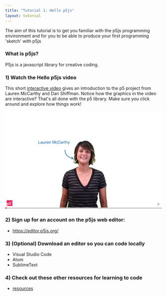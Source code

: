 ```yaml
---
title: "Tutorial 1: Hello p5js"
layout: tutorial
---
```


<p class="lead">
  The aim of this tutorial is to get you familiar with the p5js programming 
  environment and for you to be able to produce your first programming 'sketch'
  with p5js
</p>

### What is p5js?

P5js is a javascript library for creative coding.

<!-- Idea for a 'what is' introductory interactive -->

### 1) Watch the Hello p5js video

This short [interactive video](http://hello.p5js.org/) gives an introduction to
the p5 project from Lauren McCarthy and Dan Shiffman. Notice how the graphics in
the video are interactive? That's all done with the p5 library. Make sure you
click around and explore how things work!

[![hello.p5js.org](./images/hello.p5js.org.png)](https://hello.p5js.org)

<!-- TODO: I'd like to embed the hello p5js video, but it requires an extra click.
<div class="video-container">
<iframe src="http://hello.p5js.org/" height="315" width="560" 
  allowfullscreen="" frameborder="0">
</div>
-->

### 2) Sign up for an account on the p5js web editor:

* <https://editor.p5js.org/>

### 3) (Optional) Download an editor so you can code locally

* Visual Studio Code
* Atom
* SublimeText

### 4) Check out these other resources for learning to code

* [resources]({{site.baseurl}}/resources)